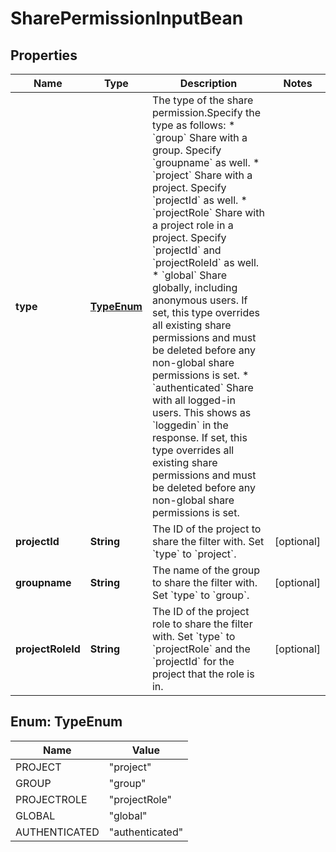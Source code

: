

# SharePermissionInputBean


## Properties

Name | Type | Description | Notes
------------ | ------------- | ------------- | -------------
**type** | [**TypeEnum**](#TypeEnum) | The type of the share permission.Specify the type as follows:   *  &#x60;group&#x60; Share with a group. Specify &#x60;groupname&#x60; as well.  *  &#x60;project&#x60; Share with a project. Specify &#x60;projectId&#x60; as well.  *  &#x60;projectRole&#x60; Share with a project role in a project. Specify &#x60;projectId&#x60; and &#x60;projectRoleId&#x60; as well.  *  &#x60;global&#x60; Share globally, including anonymous users. If set, this type overrides all existing share permissions and must be deleted before any non-global share permissions is set.  *  &#x60;authenticated&#x60; Share with all logged-in users. This shows as &#x60;loggedin&#x60; in the response. If set, this type overrides all existing share permissions and must be deleted before any non-global share permissions is set. | 
**projectId** | **String** | The ID of the project to share the filter with. Set &#x60;type&#x60; to &#x60;project&#x60;. |  [optional]
**groupname** | **String** | The name of the group to share the filter with. Set &#x60;type&#x60; to &#x60;group&#x60;. |  [optional]
**projectRoleId** | **String** | The ID of the project role to share the filter with. Set &#x60;type&#x60; to &#x60;projectRole&#x60; and the &#x60;projectId&#x60; for the project that the role is in. |  [optional]



## Enum: TypeEnum

Name | Value
---- | -----
PROJECT | &quot;project&quot;
GROUP | &quot;group&quot;
PROJECTROLE | &quot;projectRole&quot;
GLOBAL | &quot;global&quot;
AUTHENTICATED | &quot;authenticated&quot;



